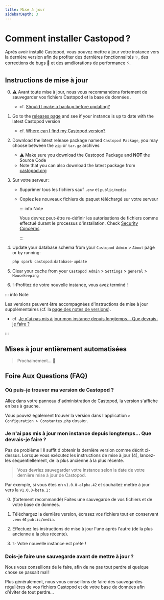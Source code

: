 ```yaml
---
title: Mise à jour
sidebarDepth: 3
---
```


# Comment installer Castopod ?

Après avoir installé Castopod, vous pouvez mettre à jour votre instance vers la
dernière version afin de profiter des dernières fonctionnalités ✨, des
corrections de bugs 🐛 et des améliorations de performance ⚡.

## Instructions de mise à jour

0. ⚠️ Avant toute mise à jour, nous vous recommandons fortement de sauvegarder
   vos fichiers Castopod et la base de données .

   - cf.
     [Should I make a backup before updating?](#should-i-make-a-backup-before-updating)

1. Go to the
   [releases page](https://code.castopod.org/adaures/castopod/-/releases) and
   see if your instance is up to date with the latest Castopod version

   - cf.
     [Where can I find my Castopod version?](#where-can-i-find-my-castopod-version)

2. Download the latest release package named `Castopod Package`, you may choose
   between the `zip` or `tar.gz` archives

   - ⚠️ Make sure you download the Castopod Package and **NOT** the Source Code
   - Note that you can also download the latest package from
     [castopod.org](https://castopod.org/)

3. Sur votre serveur :

   - Supprimer tous les fichiers sauf `.env` et `public/media`
   - Copiez les nouveaux fichiers du paquet téléchargé sur votre serveur

     ::: info Note

     Vous devrez peut-être re-définir les autorisations de fichiers comme
     effectué durant le processus d'installation. Check
     [Security Concerns](./security.md).

     :::

4. Update your database schema from your `Castopod Admin` > `About` page or by
   running:

   ```bash
   php spark castopod:database-update
   ```

5. Clear your cache from your `Castopod Admin` > `Settings` > `general` >
   `Housekeeping`
6. ✨Profitez de votre nouvelle instance, vous avez terminé !

::: info Note

Les versions peuvent être accompagnées d'instructions de mise à jour
supplémentaires (cf. la
[page des notes de versions](https://code.castopod.org/adaures/castopod/-/releases)).

- cf.
  [Je n'ai pas mis à jour mon instance depuis longtemps… Que devrais-je faire ?](#je-nai-pas-mis-à-jour-mon-instance-depuis-longtemps-que-devrais-je-faire)

:::

## Mises à jour entièrement automatisées

> Prochainement... 👀

## Foire Aux Questions (FAQ)

### Où puis-je trouver ma version de Castopod ?

Allez dans votre panneau d'administration de Castopod, la version s'affiche en
bas à gauche.

Vous pouvez également trouver la version dans l'application
`> Configuration > Constantes.php` dossier.

### Je n'ai pas mis à jour mon instance depuis longtemps… Que devrais-je faire ?

Pas de problème ! Il suffit d'obtenir la dernière version comme décrit
ci-dessus. Lorsque vous exécutez les instructions de mise à jour (4), lancez-les
séquentiellement, de la plus ancienne à la plus récente.

> Vous devriez sauvegarder votre instance selon la date de votre dernière mise à
> jour de Castopod.

Par exemple, si vous êtes en `v1.0.0-alpha.42` et souhaitez mettre à jour vers
la `v1.0.0-beta.1` :

0. (fortement recommandé) Faites une sauvegarde de vos fichiers et de votre base
   de données.

1. Téléchargez la dernière version, écrasez vos fichiers tout en conservant
   `.env` et `public/media`.

2. Effectuez les instructions de mise à jour l'une après l'autre (de la plus
   ancienne à la plus récente).

3. ✨ Votre nouvelle instance est prête !

### Dois-je faire une sauvegarde avant de mettre à jour ?

Nous vous conseillons de le faire, afin de ne pas tout perdre si quelque chose
se passait mal !

Plus généralement, nous vous conseillons de faire des sauvegardes régulières de
vos fichiers Castopod et de votre base de données afin d'éviter de tout perdre…
